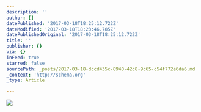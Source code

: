 ```yaml
---
description: ''
author: []
datePublished: '2017-03-18T18:25:12.722Z'
dateModified: '2017-03-18T18:23:46.785Z'
datePublishedOriginal: '2017-03-18T18:25:12.722Z'
title: ''
publisher: {}
via: {}
inFeed: true
starred: false
sourcePath: _posts/2017-03-18-dccd435c-8940-42c8-9c65-c54f772e6da6.md
_context: 'http://schema.org'
_type: Article

---
```

![](https://the-grid-user-content.s3-us-west-2.amazonaws.com/2fa5cf69-26fb-46af-88cf-71969dae20db.jpg)